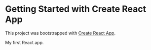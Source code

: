 # Getting Started with Create React App

This project was bootstrapped with [Create React App](https://github.com/facebook/create-react-app).

My first React app.
